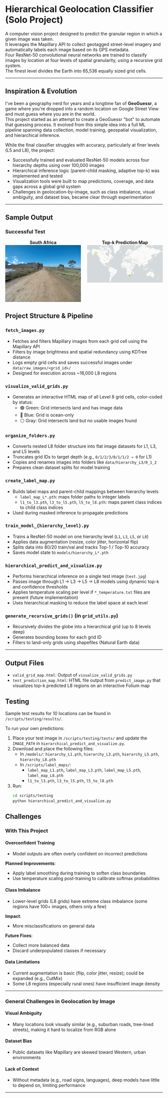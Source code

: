 # Hierarchical Geolocation Classifier (Solo Project)

A computer vision project designed to predict the granular region in which a given image was taken.  
It leverages the Mapillary API to collect geotagged street-level imagery and automatically labels each image based on its GPS metadata.  
Four ResNet-50 convolutional neural networks are trained to classify images by location at four levels of spatial granularity, using a recursive grid system.  
The finest level divides the Earth into 65,536 equally sized grid cells.

---

## Inspiration & Evolution

I've been a geography nerd for years and a longtime fan of **GeoGuessr**, a game where you're dropped into a random location on Google Street View and must guess where you are in the world.  
This project started as an attempt to create a GeoGuessr "bot" to automate that guessing process. It evolved from this simple idea into a full ML pipeline spanning data collection, model training, geospatial visualization, and hierarchical inference.

While the final classifier struggles with accuracy, particularly at finer levels (L5 and L8), the project:

- Successfully trained and evaluated ResNet-50 models across four hierarchy depths using over 100,000 images
- Hierarchical inference logic (parent-child masking, adaptive top-k) was implemented and tested
- Visualization tools were built to map predictions, coverage, and data gaps across a global grid system
- Challenges in geolocation-by-image, such as class imbalance, visual ambiguity, and dataset bias, became clear through experimentation

---

## Sample Output

### Successful Test
<div style="display: flex; justify-content: space-between; align-items: flex-start; gap: 20px;">

  <div style="flex: 1; text-align: center;">
    <strong>South Africa</strong><br>
    <img src="scripts/testing/tests/test_South_Africa.jpg" alt="Test South Africa" width="300"/>
  </div>

  <div style="flex: 1; text-align: center;">
    <strong>Top-k Prediction Map</strong><br>
    <img src="scripts/testing/results/test_prediction_map_test_South_Africa.jpg" alt="Prediction Map" width="300"/>
  </div>

</div>

## Project Structure & Pipeline

### `fetch_images.py`
- Fetches and filters Mapillary images from each grid cell using the Mapillary API  
- Filters by image brightness and spatial redundancy using KDTree distance  
- Logs empty grid cells and saves successful images under `data/raw_images/<grid_id>/`  
- Designed for execution across ~16,000 L8 regions

### `visualize_valid_grids.py`
- Generates an interactive HTML map of all Level 8 grid cells, color-coded by status:  
  - 🟢 Green: Grid intersects land and has image data  
  - 🔵 Blue: Grid is ocean-only  
  - ⚪ Gray: Grid intersects land but no usable images found

### `organize_folders.py`
- Converts nested L8 folder structure into flat image datasets for L1, L3, and L5 levels  
- Truncates grid IDs to target depth (e.g., `0/1/2/3/0/1/1/2 → 0` for L1)  
- Copies and renames images into folders like `data/hierarchy_L3/0_1_2`  
- Prepares clean dataset splits for model training

### `create_label_map.py`
- Builds label maps and parent-child mappings between hierarchy levels  
  - `label_map_L*.pth`: maps folder paths to integer labels  
  - `l1_to_l3.pth`, `l3_to_l5.pth`, `l5_to_l8.pth`: maps parent class indices to child class indices  
- Used during masked inference to propagate predictions

### `train_model_{hierarchy_level}.py`
- Trains a ResNet-50 model on one hierarchy level (`L1`, `L3`, `L5`, or `L8`)  
- Applies data augmentation (resize, color jitter, horizontal flip)  
- Splits data into 80/20 train/val and tracks Top-1 / Top-10 accuracy  
- Saves model state to `models/hierarchy_L*.pth`

### `hierarchical_predict_and_visualize.py`
- Performs hierarchical inference on a single test image (`test.jpg`)  
- Passes image through L1 → L3 → L5 → L8 models using dynamic top-k and confidence thresholds  
- Applies temperature scaling per level if `*_temperature.txt` files are present (future implementation)  
- Uses hierarchical masking to reduce the label space at each level

### `generate_recursive_grids()` (in `grid_utils.py`)
- Recursively divides the globe into a hierarchical grid (up to 8 levels deep)  
- Generates bounding boxes for each grid ID  
- Filters to land-only grids using shapefiles (Natural Earth data)

---

## Output Files

- `valid_grid_map.html`: Output of `visualize_valid_grids.py`  
- `test_prediction_map.html`: HTML file output from `predict_image.py` that visualizes top-k predicted L8 regions on an interactive Folium map

## Testing

Sample test results for 10 locations can be found in `/scripts/testing/results/`.

To run your own predictions:
1. Place your test image in `/scripts/testing/tests/` and update the `IMAGE_PATH` in `hierarchical_predict_and_visualize.py`.
2. Download and place the following files:
   - In `/models/`: `hierarchy_L1.pth`, `hierarchy_L3.pth`, `hierarchy_L5.pth`, `hierarchy_L8.pth`
   - In `/scripts/label_maps/`:  
     - `label_map_L1.pth`, `label_map_L3.pth`, `label_map_L5.pth`, `label_map_L8.pth`  
     - `l1_to_l3.pth`, `l3_to_l5.pth`, `l5_to_l8.pth`
3. Run:  
   ```bash
   cd scripts/testing  
   python hierarchical_predict_and_visualize.py

## Challenges

### With This Project

#### Overconfident Training
- Model outputs are often overly confident on incorrect predictions

**Planned Improvements**:
- Apply label smoothing during training to soften class boundaries  
- Use temperature scaling post-training to calibrate softmax probabilities

#### Class Imbalance
- Lower-level grids (L8 grids) have extreme class imbalance (some regions have 100+ images, others only a few)

**Impact**:
- More misclassifications on general data

**Future Fixes**:
- Collect more balanced data  
- Discard underpopulated classes if necessary

#### Data Limitations
- Current augmentation is basic (flip, color jitter, resize); could be expanded (e.g., CutMix)  
- Some L8 regions (especially rural ones) have insufficient image density

---

### General Challenges in Geolocation by Image

#### Visual Ambiguity
- Many locations look visually similar (e.g., suburban roads, tree-lined streets), making it hard to localize from RGB alone

#### Dataset Bias
- Public datasets like Mapillary are skewed toward Western, urban environments

#### Lack of Context
- Without metadata (e.g., road signs, languages), deep models have little to depend on, limiting performance

---
